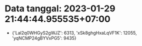 # Data tanggal: 2023-01-29 21:44:44.955535+07:00

* {'Lal2q0WHGyS2gWJZ': 6313, 'xSk8ghgHxaLqVF1K': 12055, 'yqNCMP24gBYVxPG5': 9435}
